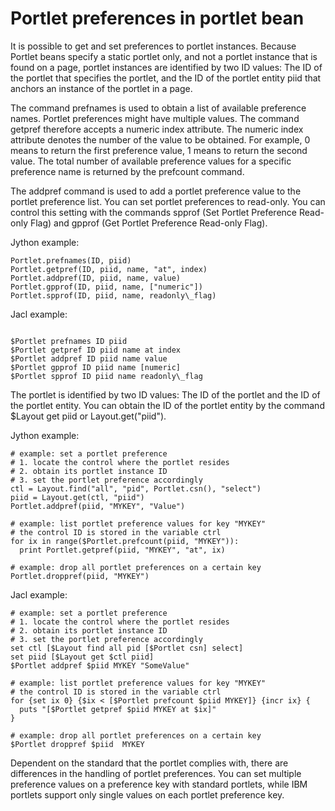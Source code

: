 # Portlet preferences in portlet bean

It is possible to get and set preferences to portlet instances. Because Portlet beans specify a static portlet only, and not a portlet instance that is found on a page, portlet instances are identified by two ID values: The ID of the portlet that specifies the portlet, and the ID of the portlet entity piid that anchors an instance of the portlet in a page.

The command prefnames is used to obtain a list of available preference names. Portlet preferences might have multiple values. The command getpref therefore accepts a numeric index attribute. The numeric index attribute denotes the number of the value to be obtained. For example, 0 means to return the first preference value, 1 means to return the second value. The total number of available preference values for a specific preference name is returned by the prefcount command.

The addpref command is used to add a portlet preference value to the portlet preference list. You can set portlet preferences to read-only. You can control this setting with the commands spprof (Set Portlet Preference Read-only Flag) and gpprof (Get Portlet Preference Read-only Flag).

Jython example:

```
Portlet.prefnames(ID, piid)
Portlet.getpref(ID, piid, name, "at", index)
Portlet.addpref(ID, piid, name, value)
Portlet.gpprof(ID, piid, name, ["numeric"])
Portlet.spprof(ID, piid, name, readonly\_flag)
```

Jacl example:

```

$Portlet prefnames ID piid
$Portlet getpref ID piid name at index
$Portlet addpref ID piid name value
$Portlet gpprof ID piid name [numeric] 
$Portlet spprof ID piid name readonly\_flag
```

The portlet is identified by two ID values: The ID of the portlet and the ID of the portlet entity. You can obtain the ID of the portlet entity by the command $Layout get piid or Layout.get("piid").

Jython example:

```
# example: set a portlet preference
# 1. locate the control where the portlet resides
# 2. obtain its portlet instance ID
# 3. set the portlet preference accordingly
ctl = Layout.find("all", "pid", Portlet.csn(), "select")
piid = Layout.get(ctl, "piid")
Portlet.addpref(piid, "MYKEY", "Value")

# example: list portlet preference values for key "MYKEY"
# the control ID is stored in the variable ctrl
for ix in range($Portlet.prefcount(piid, "MYKEY")):
  print Portlet.getpref(piid, "MYKEY", "at", ix)

# example: drop all portlet preferences on a certain key
Portlet.droppref(piid, "MYKEY")
```

Jacl example:

```
# example: set a portlet preference
# 1. locate the control where the portlet resides
# 2. obtain its portlet instance ID
# 3. set the portlet preference accordingly
set ctl [$Layout find all pid [$Portlet csn] select] 
set piid [$Layout get $ctl piid]
$Portlet addpref $piid MYKEY "SomeValue"

# example: list portlet preference values for key "MYKEY"
# the control ID is stored in the variable ctrl
for {set ix 0} {$ix < [$Portlet prefcount $piid MYKEY]} {incr ix} {
  puts "[$Portlet getpref $piid MYKEY at $ix]"
}

# example: drop all portlet preferences on a certain key
$Portlet droppref $piid  MYKEY
```

Dependent on the standard that the portlet complies with, there are differences in the handling of portlet preferences. You can set multiple preference values on a preference key with standard portlets, while IBM portlets support only single values on each portlet preference key.



